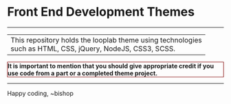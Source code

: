# Front End Development Themes
<hr>
<table>
  <tr><td>This repository holds the looplab theme using technologies<br>
    such as HTML, CSS, jQuery, NodeJS, CSS3, SCSS.</td>
  </tr>
</table>
<div style="border:1px solid maroon;"><b>It is important to mention that you should give appropriate credit if you<br>
  use code from a part or a completed theme project.</b></div>
  <hr>
  Happy coding, 
  ~bishop


